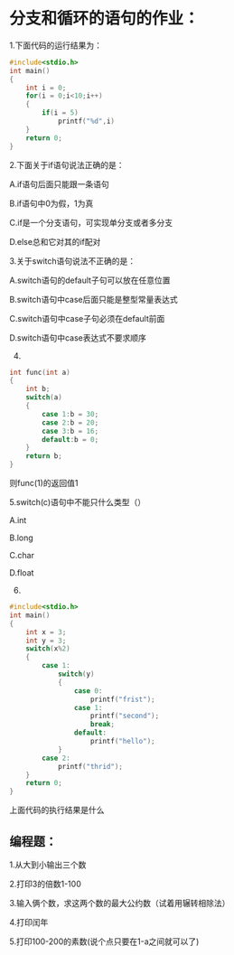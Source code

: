 # 分支和循环的语句的作业：

1.下面代码的运行结果为：

```c
#include<stdio.h>
int main()
{
    int i = 0;
    for(i = 0;i<10;i++)
    {
        if(i = 5)
            printf("%d",i)
    }
	return 0;
}
```

2.下面关于if语句说法正确的是：

A.if语句后面只能跟一条语句

B.if语句中0为假，1为真

C.if是一个分支语句，可实现单分支或者多分支

D.else总和它对其的if配对

3.关于switch语句说法不正确的是：

A.switch语句的default子句可以放在任意位置

B.switch语句中case后面只能是整型常量表达式

C.switch语句中case子句必须在default前面

D.switch语句中case表达式不要求顺序

4.

```c
int func(int a)
{
	int b;
	switch(a)
	{
		case 1:b = 30;
		case 2:b = 20;
		case 3:b = 16;
		default:b = 0;
	}
	return b;
}
```

则func(1)的返回值1

5.switch(c)语句中不能只什么类型（）

A.int

B.long

C.char

D.float

6.

```c
#include<stdio.h>
int main()
{
	int x = 3;
	int y = 3;
	switch(x%2)
    {
        case 1:
            switch(y)
            {
                case 0:
                    printf("frist");
                case 1:
                    printf("second");
                	break;
                default:
                    printf("hello");
            }
        case 2:
            printf("thrid");
	}
	return 0;
}
```

上面代码的执行结果是什么







## 编程题：

1.从大到小输出三个数

2.打印3的倍数1-100

3.输入俩个数，求这两个数的最大公约数（试着用辗转相除法）

4.打印闰年

5.打印100-200的素数(说个点只要在1-a之间就可以了)